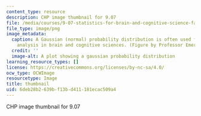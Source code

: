 ```yaml
---
content_type: resource
description: CHP image thumbnail for 9.07
file: /media/courses/9-07-statistics-for-brain-and-cognitive-science-fall-2016/6deb28b2639bf13bd411181ecac509a4_9-07f16-th.png
file_type: image/png
image_metadata:
  caption: A Gaussian (normal) probability distribution is often used for statistical
    analysis in brain and cognitive sciences. (Figure by Professor Emery Brown)
  credit: ''
  image-alt: A plot showing a gaussian probability distribution
learning_resource_types: []
license: https://creativecommons.org/licenses/by-nc-sa/4.0/
ocw_type: OCWImage
resourcetype: Image
title: thumbnail
uid: 6deb28b2-639b-f13b-d411-181ecac509a4
---
```

CHP image thumbnail for 9.07